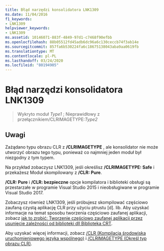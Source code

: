 ```yaml
---
title: Błąd narzędzi konsolidatora LNK1309
ms.date: 11/04/2016
f1_keywords:
- LNK1309
helpviewer_keywords:
- LNK1309
ms.assetid: 10146071-883f-4849-97d1-c7468f90efbb
ms.openlocfilehash: 88b05512fd45adb6dc96a6c130ceccb74f3ab14e
ms.sourcegitcommit: 857fa6b530224fa6c18675138043aba9aa0619fb
ms.translationtype: MT
ms.contentlocale: pl-PL
ms.lasthandoff: 03/24/2020
ms.locfileid: "80194905"
---
```

# <a name="linker-tools-error-lnk1309"></a>Błąd narzędzi konsolidatora LNK1309

> Wykryto moduł *Type1* ; Nieprawidłowy z przełącznikiem/CLRIMAGETYPE:*Type2*

## <a name="remarks"></a>Uwagi

Zażądano typu obrazu CLR z **/CLRIMAGETYPE** , ale konsolidator nie może utworzyć obrazu tego typu, ponieważ co najmniej jeden moduł był niezgodny z tym typem.

Na przykład zobaczysz LNK1309, jeśli określisz **/CLRIMAGETYPE: Safe** i przekażesz Moduł skompilowany z **/CLR: Pure**.

**/CLR: Pure** i **/CLR: bezpieczne** opcje kompilatora i biblioteki obsługi są przestarzałe w programie Visual Studio 2015 i nieobsługiwane w programie Visual Studio 2017.

Zobaczysz również LNK1309, jeśli próbujesz skompilować częściowo zaufaną czystą aplikację CLR przy użyciu ptrustu [d]. lib. Aby uzyskać informacje na temat sposobu tworzenia częściowo zaufanej aplikacji, zobacz [jak to zrobić: Tworzenie częściowo zaufanej aplikacji przez usunięcie zależności od biblioteki dll Biblioteka CRT](../../dotnet/create-a-partially-trusted-application.md).

Aby uzyskać więcej informacji, zobacz [/CLR (Kompilacja środowiska uruchomieniowego języka wspólnego)](../../build/reference/clr-common-language-runtime-compilation.md) i [/CLRIMAGETYPE (Określ typ obrazu CLR)](../../build/reference/clrimagetype-specify-type-of-clr-image.md).
